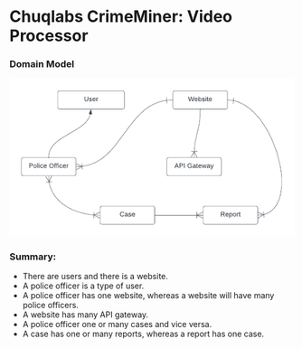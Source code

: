 # Chuqlabs CrimeMiner: Video Processor
### Domain Model

![Domain Model](https://github.com/jacobbishop1000/crime-video-processor/blob/48ba623ccd863f078540b45dee50f74797ebe72c/Design/resources/Model(updated).png)

### Summary: 
 - There are users and there is a website.
 - A police officer is a type of user.
 - A police officer has one website, whereas a website will have many police officers.
 - A website has many API gateway.
 - A police officer one or many cases and vice versa.
 - A case has one or many reports, whereas a report has one case.

